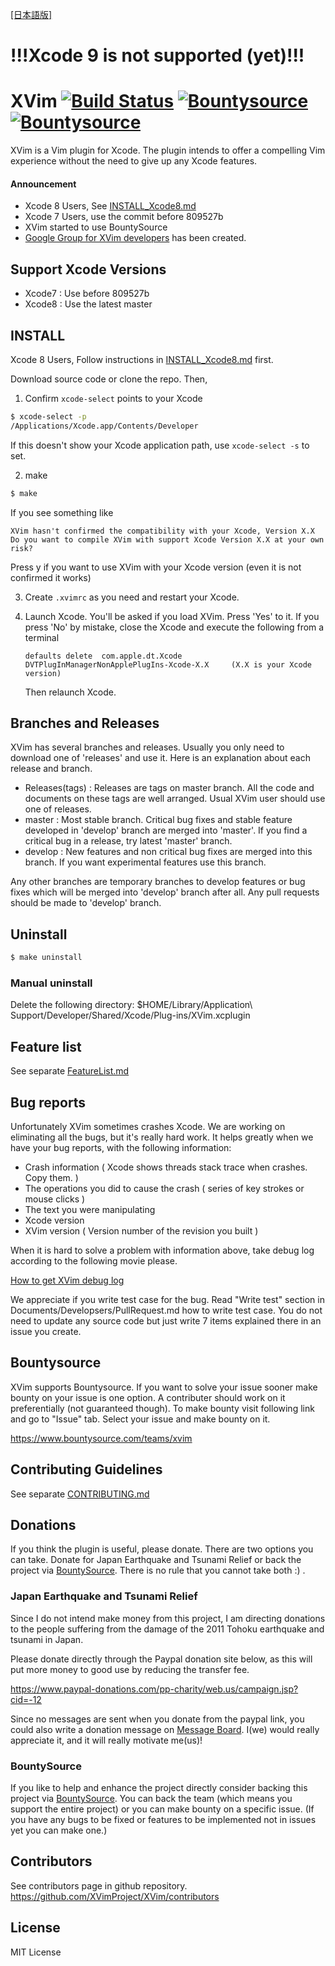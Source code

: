 [\[日本語版\]](README_jp.md)

# !!!Xcode 9 is not supported (yet)!!!

# XVim [![Build Status](https://travis-ci.org/XVimProject/XVim.svg?branch=master)](https://travis-ci.org/XVimProject/XVim) [![Bountysource](https://www.bountysource.com/badge/team?team_id=918&style=bounties_posted)](https://www.bountysource.com/teams/xvim/bounties?utm_source=XVim&utm_medium=shield&utm_campaign=bounties_posted) [![Bountysource](https://www.bountysource.com/badge/team?team_id=918&style=raised)](https://www.bountysource.com/teams/xvim?utm_source=XVim&utm_medium=shield&utm_campaign=raised)

  XVim is a Vim plugin for Xcode. The plugin intends to offer a compelling Vim experience without the need to give up any Xcode features.

#### Announcement
  
  - Xcode 8 Users, See [INSTALL_Xcode8.md](INSTALL_Xcode8.md)
  - Xcode 7 Users, use the commit before 809527b
  - XVim started to use BountySource 
  - [Google Group for XVim developers](https://groups.google.com/d/forum/xvim-developers) has been created.
  

## Support Xcode Versions
  - Xcode7  : Use before 809527b
  - Xcode8  : Use the latest master

## INSTALL

  Xcode 8 Users, Follow instructions in [INSTALL_Xcode8.md](INSTALL_Xcode8.md) first.
  
  Download source code or clone the repo. Then,
  
  1. Confirm `xcode-select` points to your Xcode
  ```bash
  $ xcode-select -p
  /Applications/Xcode.app/Contents/Developer
  ```
  
  If this doesn't show your Xcode application path, use `xcode-select -s` to set.
  
  2. make
  ```bash
  $ make
  ```

  If you see something like 
  
  ```
  XVim hasn't confirmed the compatibility with your Xcode, Version X.X
  Do you want to compile XVim with support Xcode Version X.X at your own risk? 
  ```
  Press y if you want to use XVim with your Xcode version (even it is not confirmed it works)
  
  3. Create `.xvimrc` as you need and restart your Xcode. 

  4. Launch Xcode. You'll be asked if you load XVim. Press 'Yes' to it.
     If you press 'No' by mistake, close the Xcode and execute the following from a terminal
     ```  
     defaults delete  com.apple.dt.Xcode DVTPlugInManagerNonApplePlugIns-Xcode-X.X     (X.X is your Xcode version)
     ```  
     Then relaunch Xcode.
    
## Branches and Releases
 XVim has several branches and releases. Usually you only need to download one of 'releases' and use it.
 Here is an explanation about each release and branch.
 
 - Releases(tags) : Releases are tags on master branch. All the code and documents on these tags are well arranged. Usual XVim user should use one of releases.
 - master : Most stable branch. Critical bug fixes and stable feature developed in 'develop' branch are merged into 'master'. If you find a critical bug in a release, try latest 'master' branch.
 - develop : New features and non critical bug fixes are merged into this branch. If you want experimental features use this branch.

 Any other branches are temporary branches to develop features or bug fixes which will be merged into 'develop' branch after all.
 Any pull requests should be made to 'develop' branch.

## Uninstall
  ```bash
  $ make uninstall
  ```

### Manual uninstall 
Delete the following directory:
    $HOME/Library/Application\ Support/Developer/Shared/Xcode/Plug-ins/XVim.xcplugin

## Feature list
  See separate [FeatureList.md](Documents/Users/FeatureList.md)

## Bug reports
  Unfortunately XVim sometimes crashes Xcode. We are working on eliminating all the bugs, but it's really hard work.
  It helps greatly when we have your bug reports, with the following information:

   * Crash information ( Xcode shows threads stack trace when crashes. Copy them. )
   * The operations you did to cause the crash ( series of key strokes or mouse clicks )
   * The text you were manipulating
   * Xcode version 
   * XVim version ( Version number of the revision you built )
  
  When it is hard to solve a problem with information above, take debug log according to the following movie please.
  
  [How to get XVim debug log](http://www.youtube.com/watch?v=50Bhu8setlc&feature=youtu.be)

  We appreciate if you write test case for the bug. Read "Write test" section in Documents/Developsers/PullRequest.md how to write test case. You do not need to update any source code but just write 7 items explained there in an issue you create.

## Bountysource
  XVim supports Bountysource. If you want to solve your issue sooner make bounty on your issue is one option. A contributer should work on it preferentially (not guaranteed though). To make bounty visit following link and go to "Issue" tab. Select your issue and make bounty on it. 
  
  https://www.bountysource.com/teams/xvim

## Contributing Guidelines
  See separate [CONTRIBUTING.md](.github/CONTRIBUTING.md)

## Donations
  If you think the plugin is useful, please donate.
  There are two options you can take. Donate for Japan Earthquake and Tsunami Relief or back the project via [BountySource](https://www.bountysource.com/teams/xvim). There is no rule that you cannot take both :) .
  
### Japan Earthquake and Tsunami Relief
  Since I do not intend make money from this project, I am directing donations
  to the people suffering from the damage of the 2011 Tohoku earthquake and tsunami in Japan.

  Please donate directly through the Paypal donation site below, as
  this will put more money to good use by reducing the transfer fee.

  https://www.paypal-donations.com/pp-charity/web.us/campaign.jsp?cid=-12

  Since no messages are sent when you donate from the paypal link, you could also write a donation message on
  [Message Board]( https://github.com/JugglerShu/XVim/wiki/Donation-messages-to-XVim ).
  I(we) would really appreciate it, and it will really motivate me(us)!

### BountySource
  If you like to help and enhance the project directly consider backing this project via [BountySource](https://www.bountysource.com/teams/xvim). You can back the team (which means you support the entire project) or you can make bounty on a specific issue. (If you have any bugs to be fixed or features to be implemented not in issues yet you can make one.)
  
## Contributors
  See contributors page in github repository.
  https://github.com/XVimProject/XVim/contributors

## License
  MIT License

